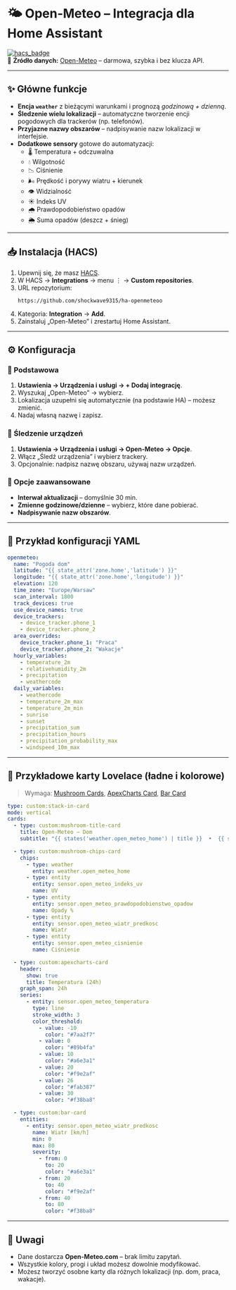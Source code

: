 # 🌤 Open-Meteo – Integracja dla Home Assistant

[![hacs_badge](https://img.shields.io/badge/HACS-Default-orange.svg)](https://hacs.xyz/)  
📡 **Źródło danych:** [Open-Meteo](https://open-meteo.com/) – darmowa, szybka i bez klucza API.

---

## ✨ Główne funkcje

- **Encja `weather`** z bieżącymi warunkami i prognozą *godzinową + dzienną*.
- **Śledzenie wielu lokalizacji** – automatyczne tworzenie encji pogodowych dla trackerów (np. telefonów).
- **Przyjazne nazwy obszarów** – nadpisywanie nazw lokalizacji w interfejsie.
- **Dodatkowe sensory** gotowe do automatyzacji:
  - 🌡 Temperatura + odczuwalna
  - 💧 Wilgotność
  - 📉 Ciśnienie
  - 🌬 Prędkość i porywy wiatru + kierunek
  - 👁 Widzialność
  - ☀️ Indeks UV
  - 🌧 Prawdopodobieństwo opadów
  - 🌦 Suma opadów (deszcz + śnieg)

---

## 📥 Instalacja (HACS)

1. Upewnij się, że masz [HACS](https://hacs.xyz/).
2. W HACS → **Integrations** → menu ⋮ → **Custom repositories**.
3. URL repozytorium:  
   ```
   https://github.com/shockwave9315/ha-openmeteoo
   ```
4. Kategoria: **Integration** → **Add**.
5. Zainstaluj „Open-Meteo” i zrestartuj Home Assistant.

---

## ⚙️ Konfiguracja

### 🔹 Podstawowa
1. **Ustawienia → Urządzenia i usługi → + Dodaj integrację**.
2. Wyszukaj „Open-Meteo” → wybierz.
3. Lokalizacja uzupełni się automatycznie (na podstawie HA) – możesz zmienić.
4. Nadaj własną nazwę i zapisz.

### 🔹 Śledzenie urządzeń
1. **Ustawienia → Urządzenia i usługi → Open-Meteo → Opcje**.
2. Włącz „Śledź urządzenia” i wybierz trackery.
3. Opcjonalnie: nadpisz nazwę obszaru, używaj nazw urządzeń.

### 🔹 Opcje zaawansowane
- **Interwał aktualizacji** – domyślnie 30 min.
- **Zmienne godzinowe/dzienne** – wybierz, które dane pobierać.
- **Nadpisywanie nazw obszarów**.

---

## 📝 Przykład konfiguracji YAML

```yaml
openmeteo:
  name: "Pogoda dom"
  latitude: "{{ state_attr('zone.home','latitude') }}"
  longitude: "{{ state_attr('zone.home','longitude') }}"
  elevation: 120
  time_zone: "Europe/Warsaw"
  scan_interval: 1800
  track_devices: true
  use_device_names: true
  device_trackers:
    - device_tracker.phone_1
    - device_tracker.phone_2
  area_overrides:
    device_tracker.phone_1: "Praca"
    device_tracker.phone_2: "Wakacje"
  hourly_variables:
    - temperature_2m
    - relativehumidity_2m
    - precipitation
    - weathercode
  daily_variables:
    - weathercode
    - temperature_2m_max
    - temperature_2m_min
    - sunrise
    - sunset
    - precipitation_sum
    - precipitation_hours
    - precipitation_probability_max
    - windspeed_10m_max
```

---

## 🎨 Przykładowe karty Lovelace (ładne i kolorowe)

> Wymaga: [Mushroom Cards](https://github.com/piitaya/lovelace-mushroom), [ApexCharts Card](https://github.com/RomRider/apexcharts-card), [Bar Card](https://github.com/custom-cards/bar-card)

```yaml
type: custom:stack-in-card
mode: vertical
cards:
  - type: custom:mushroom-title-card
    title: Open-Meteo – Dom
    subtitle: "{{ states('weather.open_meteo_home') | title }}  •  {{ state_attr('weather.open_meteo_home','temperature') }}°C"

  - type: custom:mushroom-chips-card
    chips:
      - type: weather
        entity: weather.open_meteo_home
      - type: entity
        entity: sensor.open_meteo_indeks_uv
        name: UV
      - type: entity
        entity: sensor.open_meteo_prawdopodobienstwo_opadow
        name: Opady %
      - type: entity
        entity: sensor.open_meteo_wiatr_predkosc
        name: Wiatr
      - type: entity
        entity: sensor.open_meteo_cisnienie
        name: Ciśnienie

  - type: custom:apexcharts-card
    header:
      show: true
      title: Temperatura (24h)
    graph_span: 24h
    series:
      - entity: sensor.open_meteo_temperatura
        type: line
        stroke_width: 3
        color_threshold:
          - value: -10
            color: "#7aa2f7"
          - value: 0
            color: "#89b4fa"
          - value: 10
            color: "#a6e3a1"
          - value: 20
            color: "#f9e2af"
          - value: 26
            color: "#fab387"
          - value: 30
            color: "#f38ba8"

  - type: custom:bar-card
    entities:
      - entity: sensor.open_meteo_wiatr_predkosc
        name: Wiatr [km/h]
        min: 0
        max: 80
        severity:
          - from: 0
            to: 20
            color: "#a6e3a1"
          - from: 20
            to: 40
            color: "#f9e2af"
          - from: 40
            to: 80
            color: "#f38ba8"
```

---

## 📌 Uwagi
- Dane dostarcza **Open-Meteo.com** – brak limitu zapytań.
- Wszystkie kolory, progi i układ możesz dowolnie modyfikować.
- Możesz tworzyć osobne karty dla różnych lokalizacji (np. dom, praca, wakacje).
